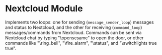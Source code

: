 # Nextcloud Module
Implements two loops: one for sending (`message_sender_loop`) messages and status to Nextcloud, and the other for receiving (`command_loop`) messages/commands from Nextcloud. Commands can be sent via Nextcloud chat by typing "\opensesame" to open the door, or other commands like "\ring_bell", "\fire_alarm", "\status", and "\switchlights true true".